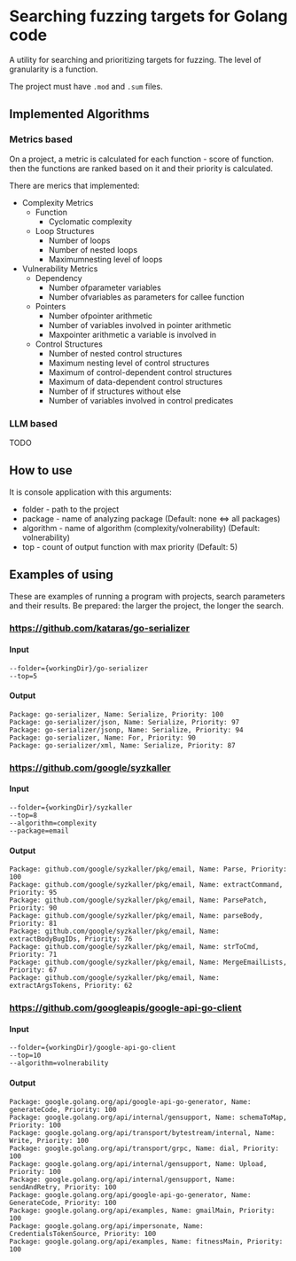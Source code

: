 # Searching fuzzing targets for Golang code

A utility for searching and prioritizing targets for fuzzing. The level of granularity is a function.

The project must have `.mod` and `.sum` files.

## Implemented Algorithms

### Metrics based

On a project, a metric is calculated for each function - score of function. then the functions are ranked based on it and their priority is calculated.

There are merics that implemented:

+ Complexity Metrics
    + Function
        + Cyclomatic complexity
    + Loop Structures
        + Number of loops
        + Number of nested loops
        + Maximumnesting level of loops
+ Vulnerability Metrics
    + Dependency
        + Number ofparameter variables
        + Number ofvariables as parameters for callee function
    + Pointers
        + Number ofpointer arithmetic
        + Number of variables involved in pointer arithmetic
        + Maxpointer arithmetic a variable is involved in
    + Control Structures
        + Number of nested control structures
        + Maximum nesting level of control structures
        + Maximum of control-dependent control structures
        + Maximum of data-dependent control structures
        + Number of if structures without else
        + Number of variables involved in control predicates

### LLM based

TODO

## How to use

It is console application with this arguments:
+ folder - path to the project
+ package - name of analyzing package (Default: none <=> all packages)
+ algorithm - name of algorithm (complexity/volnerability) (Default: volnerability)
+ top - count of output function with max priority (Default: 5)

## Examples of using

These are examples of running a program with projects, search parameters and their results. Be prepared: the larger the project, the longer the search.

### https://github.com/kataras/go-serializer

#### Input
```
--folder={workingDir}/go-serializer
--top=5
```

#### Output

```
Package: go-serializer, Name: Serialize, Priority: 100
Package: go-serializer/json, Name: Serialize, Priority: 97
Package: go-serializer/jsonp, Name: Serialize, Priority: 94
Package: go-serializer, Name: For, Priority: 90
Package: go-serializer/xml, Name: Serialize, Priority: 87
```

### https://github.com/google/syzkaller

#### Input

```
--folder={workingDir}/syzkaller
--top=8
--algorithm=complexity
--package=email
```

#### Output

```
Package: github.com/google/syzkaller/pkg/email, Name: Parse, Priority: 100
Package: github.com/google/syzkaller/pkg/email, Name: extractCommand, Priority: 95
Package: github.com/google/syzkaller/pkg/email, Name: ParsePatch, Priority: 90
Package: github.com/google/syzkaller/pkg/email, Name: parseBody, Priority: 81
Package: github.com/google/syzkaller/pkg/email, Name: extractBodyBugIDs, Priority: 76
Package: github.com/google/syzkaller/pkg/email, Name: strToCmd, Priority: 71
Package: github.com/google/syzkaller/pkg/email, Name: MergeEmailLists, Priority: 67
Package: github.com/google/syzkaller/pkg/email, Name: extractArgsTokens, Priority: 62
```

### https://github.com/googleapis/google-api-go-client

#### Input

```
--folder={workingDir}/google-api-go-client
--top=10
--algorithm=volnerability
```

#### Output

```
Package: google.golang.org/api/google-api-go-generator, Name: generateCode, Priority: 100
Package: google.golang.org/api/internal/gensupport, Name: schemaToMap, Priority: 100
Package: google.golang.org/api/transport/bytestream/internal, Name: Write, Priority: 100
Package: google.golang.org/api/transport/grpc, Name: dial, Priority: 100
Package: google.golang.org/api/internal/gensupport, Name: Upload, Priority: 100
Package: google.golang.org/api/internal/gensupport, Name: sendAndRetry, Priority: 100
Package: google.golang.org/api/google-api-go-generator, Name: GenerateCode, Priority: 100
Package: google.golang.org/api/examples, Name: gmailMain, Priority: 100
Package: google.golang.org/api/impersonate, Name: CredentialsTokenSource, Priority: 100
Package: google.golang.org/api/examples, Name: fitnessMain, Priority: 100
```
